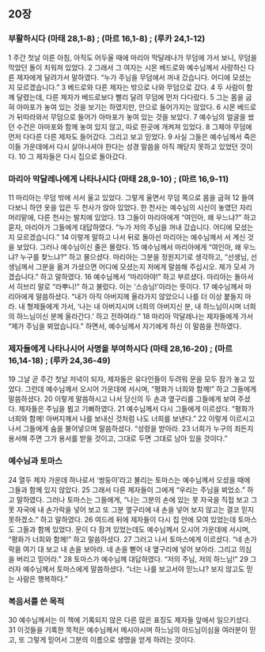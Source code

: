 ## 20장
### 부활하시다 (마태 28,1-8) ;  (마르 16,1-8) ;  (루카 24,1-12)
1 주간 첫날 이른 아침, 아직도 어두울 때에 마리아 막달레나가 무덤에 가서 보니, 무덤을 막았던 돌이 치워져 있었다.
2 그래서 그 여자는 시몬 베드로와 예수님께서 사랑하신 다른 제자에게 달려가서 말하였다. “누가 주님을 무덤에서 꺼내 갔습니다. 어디에 모셨는지 모르겠습니다.”
3 베드로와 다른 제자는 밖으로 나와 무덤으로 갔다.
4 두 사람이 함께 달렸는데, 다른 제자가 베드로보다 빨리 달려 무덤에 먼저 다다랐다.
5 그는 몸을 굽혀 아마포가 놓여 있는 것을 보기는 하였지만, 안으로 들어가지는 않았다.
6 시몬 베드로가 뒤따라와서 무덤으로 들어가 아마포가 놓여 있는 것을 보았다.
7 예수님의 얼굴을 쌌던 수건은 아마포와 함께 놓여 있지 않고, 따로 한곳에 개켜져 있었다.
8 그제야 무덤에 먼저 다다른 다른 제자도 들어갔다. 그리고 보고 믿었다.
9 사실 그들은 예수님께서 죽은 이들 가운데에서 다시 살아나셔야 한다는 성경 말씀을 아직 깨닫지 못하고 있었던 것이다.
10 그 제자들은 다시 집으로 돌아갔다.
### 마리아 막달레나에게 나타나시다 (마태 28,9-10) ;  (마르 16,9-11)
11 마리아는 무덤 밖에 서서 울고 있었다. 그렇게 울면서 무덤 쪽으로 몸을 굽혀
12 들여다보니 하얀 옷을 입은 두 천사가 앉아 있었다. 한 천사는 예수님의 시신이 놓였던 자리 머리맡에, 다른 천사는 발치에 있었다.
13 그들이 마리아에게 “여인아, 왜 우느냐?” 하고 묻자, 마리아가 그들에게 대답하였다. “누가 저의 주님을 꺼내 갔습니다. 어디에 모셨는지 모르겠습니다.”
14 이렇게 말하고 나서 뒤로 돌아선 마리아는 예수님께서 서 계신 것을 보았다. 그러나 예수님이신 줄은 몰랐다.
15 예수님께서 마리아에게 “여인아, 왜 우느냐? 누구를 찾느냐?” 하고 물으셨다. 마리아는 그분을 정원지기로 생각하고, “선생님, 선생님께서 그분을 옮겨 가셨으면 어디에 모셨는지 저에게 말씀해 주십시오. 제가 모셔 가겠습니다.” 하고 말하였다.
16 예수님께서 “마리아야!” 하고 부르셨다. 마리아는 돌아서서 히브리 말로 “라뿌니!” 하고 불렀다. 이는 ‘스승님!’이라는 뜻이다.
17 예수님께서 마리아에게 말씀하셨다. “내가 아직 아버지께 올라가지 않았으니 나를 더 이상 붙들지 마라. 내 형제들에게 가서, ‘나는 내 아버지시며 너희의 아버지신 분, 내 하느님이시며 너희의 하느님이신 분께 올라간다.’ 하고 전하여라.”
18 마리아 막달레나는 제자들에게 가서 “제가 주님을 뵈었습니다.” 하면서, 예수님께서 자기에게 하신 이 말씀을 전하였다.
### 제자들에게 나타나시어 사명을 부여하시다 (마태 28,16-20) ;  (마르 16,14-18) ;  (루카 24,36-49)
19 그날 곧 주간 첫날 저녁이 되자, 제자들은 유다인들이 두려워 문을 모두 잠가 놓고 있었다. 그런데 예수님께서 오시어 가운데에 서시며, “평화가 너희와 함께!” 하고 그들에게 말씀하셨다.
20 이렇게 말씀하시고 나서 당신의 두 손과 옆구리를 그들에게 보여 주셨다. 제자들은 주님을 뵙고 기뻐하였다.
21 예수님께서 다시 그들에게 이르셨다. “평화가 너희와 함께! 아버지께서 나를 보내신 것처럼 나도 너희를 보낸다.”
22 이렇게 이르시고 나서 그들에게 숨을 불어넣으며 말씀하셨다. “성령을 받아라.
23 너희가 누구의 죄든지 용서해 주면 그가 용서를 받을 것이고, 그대로 두면 그대로 남아 있을 것이다.”
### 예수님과 토마스
24 열두 제자 가운데 하나로서 ‘쌍둥이’라고 불리는 토마스는 예수님께서 오셨을 때에 그들과 함께 있지 않았다.
25 그래서 다른 제자들이 그에게 “우리는 주님을 뵈었소.” 하고 말하였다. 그러나 토마스는 그들에게, “나는 그분의 손에 있는 못 자국을 직접 보고 그 못 자국에 내 손가락을 넣어 보고 또 그분 옆구리에 내 손을 넣어 보지 않고는 결코 믿지 못하겠소.” 하고 말하였다.
26 여드레 뒤에 제자들이 다시 집 안에 모여 있었는데 토마스도 그들과 함께 있었다. 문이 다 잠겨 있었는데도 예수님께서 오시어 가운데에 서시며, “평화가 너희와 함께!” 하고 말씀하셨다.
27 그러고 나서 토마스에게 이르셨다. “네 손가락을 여기 대 보고 내 손을 보아라. 네 손을 뻗어 내 옆구리에 넣어 보아라. 그리고 의심을 버리고 믿어라.”
28 토마스가 예수님께 대답하였다. “저의 주님, 저의 하느님!”
29 그러자 예수님께서 토마스에게 말씀하셨다. “너는 나를 보고서야 믿느냐? 보지 않고도 믿는 사람은 행복하다.”
### 복음서를 쓴 목적
30 예수님께서는 이 책에 기록되지 않은 다른 많은 표징도 제자들 앞에서 일으키셨다.
31 이것들을 기록한 목적은 예수님께서 메시아시며 하느님의 아드님이심을 여러분이 믿고, 또 그렇게 믿어서 그분의 이름으로 생명을 얻게 하려는 것이다.
